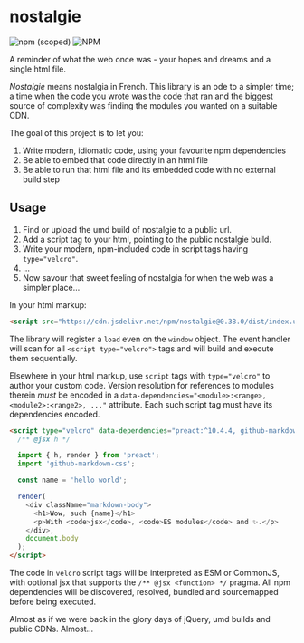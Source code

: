 # nostalgie

![npm (scoped)](https://img.shields.io/npm/v/nostalgie?style=flat-square)
![NPM](https://img.shields.io/npm/l/nostalgie?style=flat-square)

A reminder of what the web once was - your hopes and dreams and a single html file.

_Nostalgie_ means nostalgia in French. This library is an ode to a simpler time; a time when the code you wrote was the code that ran and the biggest source of complexity was finding the modules you wanted on a suitable CDN.

The goal of this project is to let you:

1. Write modern, idiomatic code, using your favourite npm dependencies
2. Be able to embed that code directly in an html file
3. Be able to run that html file and its embedded code with no external build step

## Usage

1. Find or upload the umd build of nostalgie to a public url.
2. Add a script tag to your html, pointing to the public nostalgie build.
3. Write your modern, npm-included code in script tags having `type="velcro"`.
4. ...
5. Now savour that sweet feeling of nostalgia for when the web was a simpler place...

In your html markup:

```html
<script src="https://cdn.jsdelivr.net/npm/nostalgie@0.38.0/dist/index.umd.js"></script>
```

The library will register a `load` even on the `window` object. The event handler will scan for all `<script type="velcro">` tags and will build and execute them sequentially.

Elsewhere in your html markup, use `script` tags with `type="velcro"` to author your custom code. Version resolution for references to modules therein _must_ be encoded in a `data-dependencies="<module>:<range>, <module2>:<range2>, ..."` attribute. Each such script tag must have its dependencies encoded.

```html
<script type="velcro" data-dependencies="preact:^10.4.4, github-markdown-css: ^4.0.0">
  /** @jsx h */

  import { h, render } from 'preact';
  import 'github-markdown-css';

  const name = 'hello world';

  render(
    <div className="markdown-body">
      <h1>Wow, such {name}</h1>
      <p>With <code>jsx</code>, <code>ES modules</code> and ✨.</p>
    </div>,
    document.body
  );
</script>
```

The code in `velcro` script tags will be interpreted as ESM or CommonJS, with optional jsx that supports the `/** @jsx <function> */` pragma. All npm dependencies will be discovered, resolved, bundled and sourcemapped before being executed.

Almost as if we were back in the glory days of jQuery, umd builds and public CDNs. Almost...
